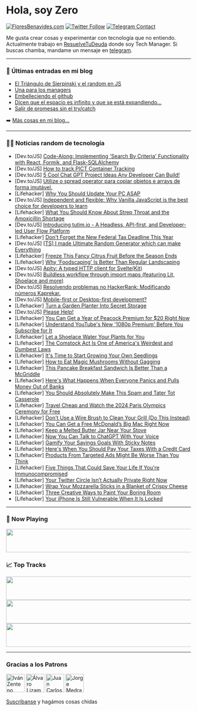 # Hola, soy Zero

[![FloresBenavides.com](https://img.shields.io/website?down_message=oops&label=MiBlog&style=for-the-badge&up_message=online&url=https%3A%2F%2Ffloresbenavides.com)](https://floresbenavides.com) [![Twitter Follow](https://img.shields.io/twitter/follow/ZeroDragon?color=%231DA1F2&label=Follow&logo=twitter&logoColor=ffffff&style=for-the-badge)](https://twitter.com/zerodragon) [![Telegram Contact](https://img.shields.io/badge/escr%C3%ADbeme-ZeroDragon-%2326A5E4?style=for-the-badge&logo=telegram)](https://t.me/zerodragon)

Me gusta crear cosas y experimentar con tecnología que no entiendo.
Actualmente trabajo en [ResuelveTuDeuda](http://github.com/resuelve) donde soy Tech Manager.
Si buscas chamba, mandame un mensaje en [telegram](https://t.me/zerodragon).

---

### 📕 Últimas entradas en mi blog
<!-- BLOG-POST-LIST:START -->
- [El Triángulo de Sierpinski y el random en JS](https://floresbenavides.com/el-triangulo-de-sierpinski-y-el-random-en-js/)
- [Una para los managers](https://floresbenavides.com/una-para-los-managers/)
- [Embelleciendo el github](https://floresbenavides.com/embelleciendo-el-github/)
- [Dicen que el espacio es infinito y que se está expandiendo…](https://floresbenavides.com/dicen-que-el-espacio-es-infinito-y-que-se-esta-expandiendo/)
- [Salir de promesas sin el try/catch](https://floresbenavides.com/salir-de-promesas-sin-el-try-catch/)
<!-- BLOG-POST-LIST:END -->

➡️ [Más cosas en mi blog...](https://floresbenavides.com)

---

### 👨‍💻 Noticias random de tecnología
<!-- TECH-POSTS:START -->
- [Dev.to/JS] [Code-Along: Implementing &#39;Search By Criteria&#39; Functionality with React, Formik, and Flask-SQLAlchemy](https://dev.to/baspin94/code-along-implementing-search-by-criteria-functionality-with-react-formik-and-flask-sqlalchemy-3gh6)
- [Dev.to/JS] [How to track PICT Container Tracking](https://dev.to/sycie35454/how-to-track-pict-container-tracking-3p62)
- [Dev.to/JS] [5 Cool Chat GPT Project Ideas Any Developer Can Build!](https://dev.to/hackertab/5-cool-chat-gpt-project-ideas-any-developer-can-build-5f3k)
- [Dev.to/JS] [Utilize o spread operator para copiar objetos e arrays de forma imutável.](https://dev.to/eliasgabriel1/utilize-o-spread-operator-para-copiar-objetos-e-arrays-de-forma-imutavel-46gp)
- [Lifehacker] [Why You Should Update Your PC ASAP](https://lifehacker.com/why-you-should-update-your-pc-asap-1850327315)
- [Dev.to/JS] [Independent and flexible: Why Vanilla JavaScript is the best choice for developers to learn](https://dev.to/volker_schukai/independent-and-flexible-why-vanilla-javascript-is-the-best-choice-for-developers-to-learn-4m43)
- [Lifehacker] [What You Should Know About Strep Throat and the Amoxicillin Shortage](https://lifehacker.com/what-you-should-know-about-strep-throat-and-the-amoxici-1850325262)
- [Dev.to/JS] [Introducing tutim.io - A Headless, API-first, and Developer-led User Flow Platform](https://dev.to/eylonmiz/introducing-tutimio-a-headless-api-first-and-developer-led-user-flow-platform-295n)
- [Lifehacker] [Don&#39;t Forget the New Federal Tax Deadline This Year](https://lifehacker.com/dont-forget-the-new-federal-tax-deadline-this-year-1850325399)
- [Dev.to/JS] [[TS] I made Ultimate Random Generator which can make Everything](https://dev.to/samchon/i-made-ultimate-random-generator-which-can-make-everything-5a65)
- [Lifehacker] [Freeze This Fancy Citrus Fruit Before the Season Ends](https://lifehacker.com/freeze-this-fancy-citrus-fruit-before-the-season-ends-1850325665)
- [Lifehacker] [Why &#39;Foodscaping&#39; Is Better Than Regular Landscaping](https://lifehacker.com/why-foodscaping-is-better-than-regular-landscaping-1850323854)
- [Dev.to/JS] [Apity: A typed HTTP client for Svelte&lpar;Kit&rpar;](https://dev.to/fbjorn/a-typed-http-client-for-sveltekit-88b)
- [Dev.to/JS] [Buildless workflow through import maps &lpar;featuring Lit, Shoelace and more&rpar;](https://dev.to/matsuuu/buildless-workflow-through-import-maps-featuring-lit-shoelace-and-more-4ill)
- [Dev.to/JS] [Resolvendo problemas no HackerRank: Modificando números Kaprekar.](https://dev.to/altencirsilvajr/resolvendo-problemas-no-hackerrank-modificando-numeros-kaprekar-1bp1)
- [Dev.to/JS] [Mobile-first or Desktop-first development?](https://dev.to/dumebii/mobile-first-or-desktop-first-development-4m24)
- [Lifehacker] [Turn a Garden Planter Into Secret Storage](https://lifehacker.com/turn-a-garden-planter-into-secret-storage-1850323898)
- [Dev.to/JS] [Please Help!](https://dev.to/blutoo_0/please-help-189j)
- [Lifehacker] [You Can Get a Year of Peacock Premium for $20 Right Now](https://lifehacker.com/you-can-get-a-year-of-peacock-premium-for-20-right-now-1850324923)
- [Lifehacker] [Understand YouTube&#39;s New &#39;1080p Premium&#39; Before You Subscribe for It](https://lifehacker.com/understand-youtubes-new-1080p-premium-before-you-subscr-1850323235)
- [Lifehacker] [Let a Shoelace Water Your Plants for You](https://lifehacker.com/let-a-shoelace-water-your-plants-for-you-1850323984)
- [Lifehacker] [The Comstock Act Is One of America&#39;s Weirdest and Dumbest Laws](https://lifehacker.com/the-comstock-act-is-one-of-americas-weirdest-and-dumbes-1850323620)
- [Lifehacker] [It&#39;s Time to Start Growing Your Own Seedlings](https://lifehacker.com/its-time-to-start-growing-your-own-seedlings-1850320150)
- [Lifehacker] [How to Eat Magic Mushrooms Without Gagging](https://lifehacker.com/how-to-eat-magic-mushrooms-without-gagging-1850320771)
- [Lifehacker] [This Pancake Breakfast Sandwich Is Better Than a McGriddle](https://lifehacker.com/this-pancake-breakfast-sandwich-is-better-than-a-mcgrid-1850325458)
- [Lifehacker] [Here&#39;s What Happens When Everyone Panics and Pulls Money Out of Banks](https://lifehacker.com/heres-what-happens-when-everyone-panics-and-pulls-money-1850323040)
- [Lifehacker] [You Should Absolutely Make This Spam and Tater Tot Casserole](https://lifehacker.com/you-should-absolutely-make-this-spam-and-tater-tot-cass-1850321231)
- [Lifehacker] [Travel Cheap and Watch the 2024 Paris Olympics Ceremony for Free](https://lifehacker.com/travel-cheap-and-watch-the-2024-paris-olympics-ceremony-1850320924)
- [Lifehacker] [Don&#39;t Use a Wire Brush to Clean Your Grill &lpar;Do This Instead&rpar;](https://lifehacker.com/dont-use-a-wire-brush-to-clean-your-grill-do-this-inst-1850320096)
- [Lifehacker] [You Can Get a Free McDonald’s Big Mac Right Now](https://lifehacker.com/you-can-get-a-free-mcdonald-s-big-mac-right-now-1850319970)
- [Lifehacker] [Keep a Melted Butter Jar Near Your Stove](https://lifehacker.com/keep-a-melted-butter-jar-near-your-stove-1850320132)
- [Lifehacker] [Now You Can Talk to ChatGPT With Your Voice](https://lifehacker.com/now-you-can-talk-to-chatgpt-with-your-voice-1850319026)
- [Lifehacker] [Gamify Your Savings Goals With Sticky Notes](https://lifehacker.com/gamify-your-savings-goals-with-sticky-notes-1850319878)
- [Lifehacker] [Here&#39;s When You Should Pay Your Taxes With a Credit Card](https://lifehacker.com/heres-when-you-should-pay-your-taxes-with-a-credit-card-1850319198)
- [Lifehacker] [Products From Targeted Ads Might Be Worse Than You Think](https://lifehacker.com/products-from-targeted-ads-might-be-worse-than-you-thin-1850313265)
- [Lifehacker] [Five Things That Could Save Your Life If You&#39;re Immunocompromised](https://lifehacker.com/five-things-that-could-save-your-life-if-youre-immunoco-1850315127)
- [Lifehacker] [Your Twitter Circle Isn’t Actually Private Right Now](https://lifehacker.com/your-twitter-circle-isn-t-actually-private-right-now-1850320575)
- [Lifehacker] [Wrap Your Mozzarella Sticks in a Blanket of Crispy Cheese](https://lifehacker.com/wrap-your-mozzarella-sticks-in-a-blanket-of-crispy-chee-1850320920)
- [Lifehacker] [Three Creative Ways to Paint Your Boring Room](https://lifehacker.com/three-creative-ways-to-paint-your-boring-room-1850313019)
- [Lifehacker] [Your iPhone Is Still Vulnerable When It Is Locked](https://lifehacker.com/your-iphone-is-still-vulnerable-when-it-is-locked-1850318663)<!-- TECH-POSTS:END -->

---

### 🎵 Now Playing
<a href="https://spotify-now-playing-dun.vercel.app/now-playing?open"><img src="https://spotify-now-playing-dun.vercel.app/now-playing" width="540" height="64"></a>

### 📈 Top Tracks
<a href="https://spotify-now-playing-dun.vercel.app/top-tracks?i=1&open"><img src="https://spotify-now-playing-dun.vercel.app/top-tracks?i=1" width="540" height="64"></a>
<a href="https://spotify-now-playing-dun.vercel.app/top-tracks?i=2&open"><img src="https://spotify-now-playing-dun.vercel.app/top-tracks?i=2" width="540" height="64"></a>
<a href="https://spotify-now-playing-dun.vercel.app/top-tracks?i=3&open"><img src="https://spotify-now-playing-dun.vercel.app/top-tracks?i=3" width="540" height="64"></a>

---

### Gracias a los Patrons
[<img src="https://avatars.githubusercontent.com/u/243380?v=4" alt="Iván Zenteno" width="50px">](https://github.com/k001) [<img src="https://avatars.githubusercontent.com/u/19955639?v=4" alt="Álvaro Lizama" width="50px">](https://github.com/alvarolizama) [<img src="https://avatars.githubusercontent.com/u/2718753?v=4" alt="Juan Carlos Ruiz" width="50px">](https://github.com/JuanCrg90) [<img src="https://avatars.githubusercontent.com/u/37025?v=4" alt="Jorge Medrano" width="50px">](https://github.com/h1pp1e) 

[Suscríbanse](https://www.patreon.com/zerodragon) y hagámos cosas chidas
